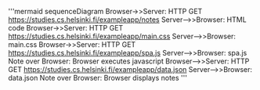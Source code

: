 '''mermaid
sequenceDiagram
Browser->>Server: HTTP GET https://studies.cs.helsinki.fi/exampleapp/notes
Server-->>Browser: HTML code
Browser->>Server: HTTP GET https://studies.cs.helsinki.fi/exampleapp/main.css
Server-->>Browser: main.css
Browser->>Server: HTTP GET https://studies.cs.helsinki.fi/exampleapp/spa.js
Server-->>Browser: spa.js
Note over Browser: Browser executes javascript
Browser-->>Server: HTTP GET https://studies.cs.helsinki.fi/exampleapp/data.json
Server-->>Browser: data.json
Note over Browser: Browser displays notes
'''
